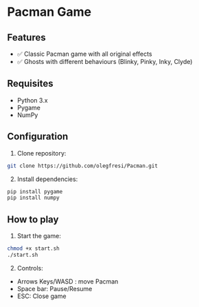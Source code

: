 # Pacman Game

## Features

- ✅ Classic Pacman game with all original effects
- ✅ Ghosts with different behaviours (Blinky, Pinky, Inky, Clyde)

## Requisites

- Python 3.x
- Pygame
- NumPy

## Configuration

1. Clone repository:
```bash
git clone https://github.com/olegfresi/Pacman.git
```

2. Install dependencies:
```bash
pip install pygame
pip install numpy
```

## How to play

1. Start the game:
```bash
chmod +x start.sh
./start.sh
```

2. Controls:
- Arrows Keys/WASD : move Pacman
- Space bar: Pause/Resume 
- ESC: Close game



